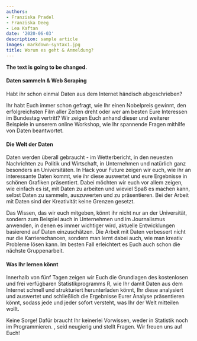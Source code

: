 ```yaml
---
authors:
- Franziska Pradel
- Franziska Deeg
- Lea Kaftan
date: '2020-06-03'
description: sample article
images: markdown-syntax1.jpg
title: Worum es geht & Anmeldung?
---
```


**The text is going to be changed.** 

<!--more-->

#### Daten sammeln & Web Scraping 

Habt ihr schon einmal Daten aus dem Internet händisch abgeschrieben? 

Ihr habt Euch immer schon gefragt, wie Ihr einen Nobelpreis gewinnt, den erfolgreichsten Film aller Zeiten dreht oder wer am besten Eure Interessen im Bundestag  vertritt? Wir zeigen Euch anhand dieser und weiterer Beispiele in unserem online Workshop, wie Ihr spannende Fragen mithilfe von Daten beantwortet. 

#### Die Welt der Daten

Daten werden überall gebraucht - im Wetterbericht, in den neuesten Nachrichten zu Politik und Wirtschaft, in Unternehmen und natürlich ganz besonders an Universitäten. In Hack your Future zeigen wir euch, wie ihr an interessante Daten kommt, wie ihr diese auswertet und  eure Ergebnisse in schönen Grafiken präsentiert. Dabei möchten wir euch vor allem zeigen, wie einfach es ist, mit Daten zu arbeiten und  wieviel Spaß es machen kann, selbst Daten zu sammeln, auszuwerten und zu präsentieren. Bei der Arbeit mit Daten sind der Kreativität keine Grenzen gesetzt. 

Das Wissen, das wir euch mitgeben, könnt ihr nicht nur an der Universität, sondern zum Beispiel auch in Unternehmen und im Journalismus anwenden, in denen es immer wichtiger wird, aktuelle Entwicklungen  basierend auf Daten einzuschätzen. Die Arbeit mit Daten verbessert nicht nur die Karrierechancen, sondern man lernt dabei auch, wie man kreativ Probleme lösen kann. Im besten Fall erleichtert es Euch auch schon die nächste Gruppenarbeit.

#### Was Ihr lernen könnt

Innerhalb von fünf Tagen zeigen wir Euch die Grundlagen des kostenlosen und frei verfügbaren Statistikprogramms R, wie Ihr damit Daten aus dem Internet schnell und strukturiert herunterladen könnt,  Ihr diese analysiert und auswertet und schließlich die Ergebnisse Eurer Analyse präsentieren könnt, sodass jede und jeder sofort versteht, was Ihr der Welt mitteilen wollt.

Keine Sorge! Dafür braucht Ihr keinerlei Vorwissen, weder in Statistik noch im Programmieren. , seid neugierig und stellt Fragen. Wir freuen uns auf Euch!
